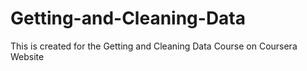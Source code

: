 # Getting-and-Cleaning-Data
This is created for the Getting and Cleaning Data Course on Coursera Website
